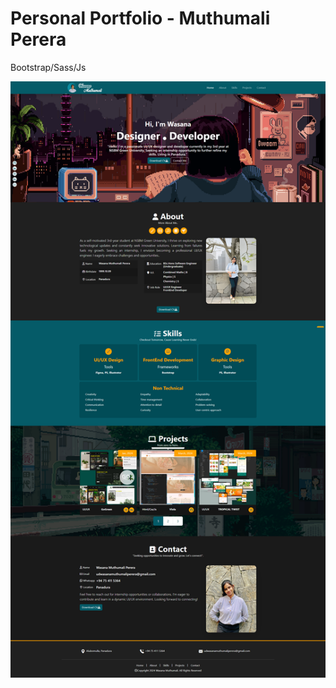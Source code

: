 # Personal Portfolio - Muthumali Perera
Bootstrap/Sass/Js

<img src="./assets/FireShot Capture 419 - Wasana Muthumali - muthumaliperera.github.io.png"> 
